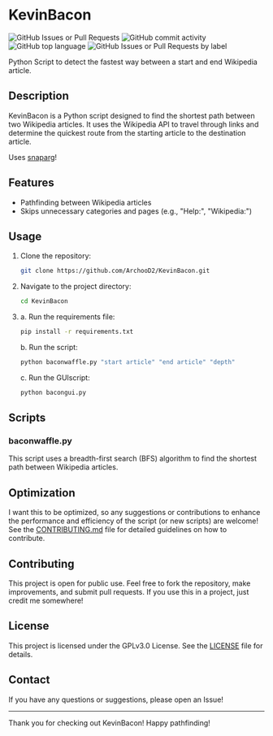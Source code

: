 # KevinBacon
![GitHub Issues or Pull Requests](https://img.shields.io/github/issues/ArchooD2/KevinBacon)
![GitHub commit activity](https://img.shields.io/github/commit-activity/w/ArchooD2/KevinBacon)
![GitHub top language](https://img.shields.io/github/languages/top/ArchooD2/KevinBacon)
![GitHub Issues or Pull Requests by label](https://img.shields.io/github/issues/ArchooD2/KevinBacon/good%20first%20issue)



Python Script to detect the fastest way between a start and end Wikipedia article.

## Description

KevinBacon is a Python script designed to find the shortest path between two Wikipedia articles. It uses the Wikipedia API to travel through links and determine the quickest route from the starting article to the destination article.

Uses [snaparg](https://github.com/ArchooD2/snaparg)!

## Features

- Pathfinding between Wikipedia articles
- Skips unnecessary categories and pages (e.g., "Help:", "Wikipedia:")

## Usage

1. Clone the repository:
    ```sh
    git clone https://github.com/ArchooD2/KevinBacon.git
    ```
2. Navigate to the project directory:
    ```sh
    cd KevinBacon
    ```
3.
    a. Run the requirements file:
    ```sh
    pip install -r requirements.txt
    ```
    b. Run the script:
    ```sh
    python baconwaffle.py "start article" "end article" "depth"
    ```
   c. Run the GUIscript:
    ```sh
    python bacongui.py
    ```

## Scripts

### baconwaffle.py

This script uses a breadth-first search (BFS) algorithm to find the shortest path between Wikipedia articles.

## Optimization

I want this to be optimized, so any suggestions or contributions to enhance the performance and efficiency of the script (or new scripts) are welcome!
See the [CONTRIBUTING.md](CONTRIBUTING.md) file for detailed guidelines on how to contribute.

## Contributing

This project is open for public use. Feel free to fork the repository, make improvements, and submit pull requests. If you use this in a project, just credit me somewhere!

## License

This project is licensed under the GPLv3.0 License. See the [LICENSE](LICENSE) file for details.

## Contact

If you have any questions or suggestions, please open an Issue!

---

Thank you for checking out KevinBacon! Happy pathfinding!
